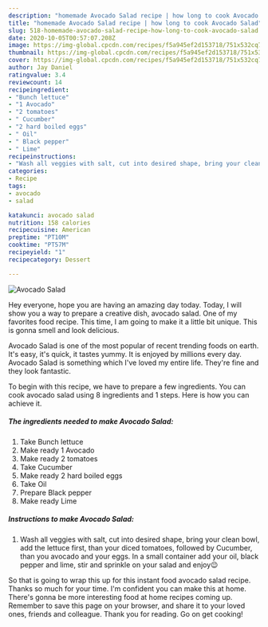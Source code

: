 ```yaml
---
description: "homemade Avocado Salad recipe | how long to cook Avocado Salad"
title: "homemade Avocado Salad recipe | how long to cook Avocado Salad"
slug: 518-homemade-avocado-salad-recipe-how-long-to-cook-avocado-salad
date: 2020-10-05T00:57:07.208Z
image: https://img-global.cpcdn.com/recipes/f5a945ef2d153718/751x532cq70/avocado-salad-recipe-main-photo.jpg
thumbnail: https://img-global.cpcdn.com/recipes/f5a945ef2d153718/751x532cq70/avocado-salad-recipe-main-photo.jpg
cover: https://img-global.cpcdn.com/recipes/f5a945ef2d153718/751x532cq70/avocado-salad-recipe-main-photo.jpg
author: Jay Daniel
ratingvalue: 3.4
reviewcount: 14
recipeingredient:
- "Bunch lettuce"
- "1 Avocado"
- "2 tomatoes"
- " Cucumber"
- "2 hard boiled eggs"
- " Oil"
- " Black pepper"
- " Lime"
recipeinstructions:
- "Wash all veggies with salt, cut into desired shape, bring your clean bowl, add the lettuce first, than your diced tomatoes, followed by Cucumber, than you avocado and your eggs. In a small container add your oil, black pepper and lime, stir and sprinkle on your salad and enjoy😉"
categories:
- Recipe
tags:
- avocado
- salad

katakunci: avocado salad 
nutrition: 158 calories
recipecuisine: American
preptime: "PT10M"
cooktime: "PT57M"
recipeyield: "1"
recipecategory: Dessert

---
```



![Avocado Salad](https://img-global.cpcdn.com/recipes/f5a945ef2d153718/751x532cq70/avocado-salad-recipe-main-photo.jpg)

Hey everyone, hope you are having an amazing day today. Today, I will show you a way to prepare a creative dish, avocado salad. One of my favorites food recipe. This time, I am going to make it a little bit unique. This is gonna smell and look delicious.



Avocado Salad is one of the most popular of recent trending foods on earth. It's easy, it's quick, it tastes yummy. It is enjoyed by millions every day. Avocado Salad is something which I've loved my entire life. They're fine and they look fantastic.


To begin with this recipe, we have to prepare a few ingredients. You can cook avocado salad using 8 ingredients and 1 steps. Here is how you can achieve it.

<!--inarticleads1-->

##### The ingredients needed to make Avocado Salad:

1. Take Bunch lettuce
1. Make ready 1 Avocado
1. Make ready 2 tomatoes
1. Take  Cucumber
1. Make ready 2 hard boiled eggs
1. Take  Oil
1. Prepare  Black pepper
1. Make ready  Lime




<!--inarticleads2-->

##### Instructions to make Avocado Salad:

1. Wash all veggies with salt, cut into desired shape, bring your clean bowl, add the lettuce first, than your diced tomatoes, followed by Cucumber, than you avocado and your eggs. In a small container add your oil, black pepper and lime, stir and sprinkle on your salad and enjoy😉




So that is going to wrap this up for this instant food avocado salad recipe. Thanks so much for your time. I'm confident you can make this at home. There's gonna be more interesting food at home recipes coming up. Remember to save this page on your browser, and share it to your loved ones, friends and colleague. Thank you for reading. Go on get cooking!
